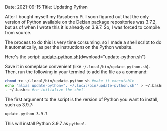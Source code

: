 Date: 2021-09-15
Title: Updating Python

After I bought myself my Raspberry Pi, I soon figured out that the only version of Python available on the Debian package repositories was 3.7.2, but as of when I wrote this it is already on 3.9.7. So, I was forced to compile from source.

The process to do this is very time consuming, so I made a shell script to do it automatically, as per the instructions on the Python website.

Here's the script: [update-python.sh]({attach}update-python.sh){download="update-python.sh"}

Save it in someplace convenient (like `~/.local/bin/update-python.sh`). Then, run the following in your terminal to add the file as a command:

<!-- cSpell:ignore raspberrypi chmod -->

```bash
chmod +x ~/.local/bin/update-python.sh #make it executable
echo 'alias update-python=". ~/.local/bin/update-python.sh"' > ~/.bashrc #let your shell find it
. ~/.bashrc #re-initialize the shell
```

The first argument to the script is the version of Python you want to install, such as 3.9.7:

```bash
update-python 3.9.7
```

This will install Python 3.9.7 as `python3`.
